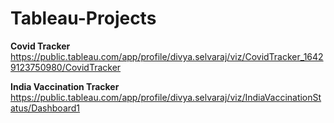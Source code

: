# Tableau-Projects

**Covid Tracker**
<br>https://public.tableau.com/app/profile/divya.selvaraj/viz/CovidTracker_16429123750980/CovidTracker

**India Vaccination Tracker**
<br>https://public.tableau.com/app/profile/divya.selvaraj/viz/IndiaVaccinationStatus/Dashboard1

